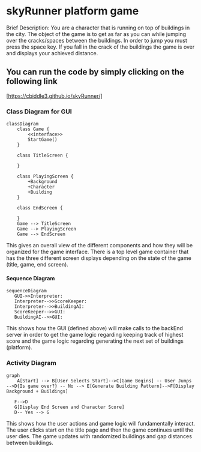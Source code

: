 # skyRunner platform game

Brief Description: You are a character that is running on top of buildings in the city. The object of the game is to get as far as you can while jumping over the cracks/spaces between the buildings. In order to jump you must press the space key. If you fall in the crack of the buildings the game is over and displays your achieved distance.

## You can run the code by simply clicking on the following link
[https://cbiddle3.github.io/skyRunner/]

### Class Diagram for GUI

```mermaid
classDiagram
    class Game {
        <<interface>>
        StartGame()
    }
    
    class TitleScreen {
        
    }
    
    class PlayingScreen {
        +Background
        +Character
        +Building
    }

    class EndScreen {
        
    }
    Game --> TitleScreen
    Game --> PlayingScreen 
    Game --> EndScreen
```

This gives an overall view of the different components and how they will be organized for the game interface. There is a top level game container that has the three different screen displays depending on the state of the game (title, game, end screen).

#### Sequence Diagram 

```mermaid
sequenceDiagram
   GUI->>Interpreter: 
   Interpreter-->>ScoreKeeper: 
   Interpreter-->>BuildingAI: 
   ScoreKeeper-->>GUI: 
   BuildingAI-->>GUI: 
```

This shows how the GUI (defined above) will make calls to the backEnd server in order to get the game logic regarding keeping track of highest score and the game logic regarding generating the next set of buildings (platform).

### Activity Diagram

```mermaid
graph 
    A[Start] --> B[User Selects Start]-->C[Game Begins] -- User Jumps -->D{Is game over?} -- No --> E[Generate Building Pattern]-->F[Display Background + Buildings]
    
   F-->D
   G[Display End Screen and Character Score]
   D-- Yes --> G
```

This shows how the user actions and game logic will fundamentally interact. The user clicks start on the title page and then the game continues until the user dies. The game updates with randomized buildings and gap distances between buildings.
